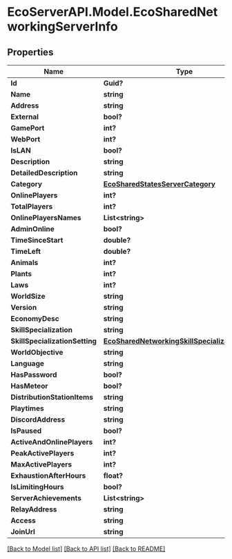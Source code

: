 # EcoServerAPI.Model.EcoSharedNetworkingServerInfo
## Properties

Name | Type | Description | Notes
------------ | ------------- | ------------- | -------------
**Id** | **Guid?** |  | [optional] 
**Name** | **string** |  | [optional] 
**Address** | **string** |  | [optional] 
**External** | **bool?** |  | [optional] 
**GamePort** | **int?** |  | [optional] 
**WebPort** | **int?** |  | [optional] 
**IsLAN** | **bool?** |  | [optional] 
**Description** | **string** |  | [optional] 
**DetailedDescription** | **string** |  | [optional] 
**Category** | [**EcoSharedStatesServerCategory**](EcoSharedStatesServerCategory.md) |  | [optional] 
**OnlinePlayers** | **int?** |  | [optional] 
**TotalPlayers** | **int?** |  | [optional] 
**OnlinePlayersNames** | **List&lt;string&gt;** |  | [optional] 
**AdminOnline** | **bool?** |  | [optional] 
**TimeSinceStart** | **double?** |  | [optional] 
**TimeLeft** | **double?** |  | [optional] 
**Animals** | **int?** |  | [optional] 
**Plants** | **int?** |  | [optional] 
**Laws** | **int?** |  | [optional] 
**WorldSize** | **string** |  | [optional] 
**Version** | **string** |  | [optional] 
**EconomyDesc** | **string** |  | [optional] 
**SkillSpecialization** | **string** |  | [optional] 
**SkillSpecializationSetting** | [**EcoSharedNetworkingSkillSpecializationSetting**](EcoSharedNetworkingSkillSpecializationSetting.md) |  | [optional] 
**WorldObjective** | **string** |  | [optional] 
**Language** | **string** |  | [optional] 
**HasPassword** | **bool?** |  | [optional] 
**HasMeteor** | **bool?** |  | [optional] 
**DistributionStationItems** | **string** |  | [optional] 
**Playtimes** | **string** |  | [optional] 
**DiscordAddress** | **string** |  | [optional] 
**IsPaused** | **bool?** |  | [optional] 
**ActiveAndOnlinePlayers** | **int?** |  | [optional] 
**PeakActivePlayers** | **int?** |  | [optional] 
**MaxActivePlayers** | **int?** |  | [optional] 
**ExhaustionAfterHours** | **float?** |  | [optional] 
**IsLimitingHours** | **bool?** |  | [optional] 
**ServerAchievements** | **List&lt;string&gt;** |  | [optional] 
**RelayAddress** | **string** |  | [optional] 
**Access** | **string** |  | [optional] 
**JoinUrl** | **string** |  | [optional] 

[[Back to Model list]](../README.md#documentation-for-models) [[Back to API list]](../README.md#documentation-for-api-endpoints) [[Back to README]](../README.md)

